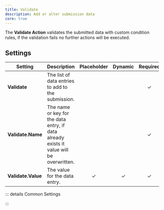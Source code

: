 ```yaml
---
title: Validate
description: Add or alter submission data
core: true
---
```


<!--@include: ./_partials/intro-->

The **Validate Action** validates the submitted data with custom condition rules, if the validation fails no further actions will be executed.

## Settings

| Setting | Description | Placeholder | Dynamic | Required |
| ------- | ----------- | :---------: | :-----: | :------: |
| **Validate** | The list of data entries to add to the submission.  | | | &#x2713; |
| **Validate.Name** | The name or key for the data entry, if data already exists it value will be overwritten. | | | &#x2713; |
| **Validate.Value** | The value for the data entry. | &#x2713; | &#x2713; | &#x2713; |

::: details Common Settings
<!--@include: ./_partials/common-settings-->
:::
